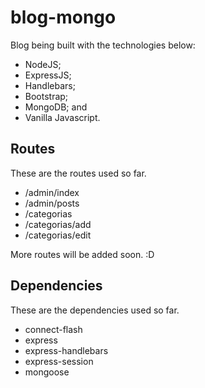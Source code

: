 # blog-mongo

Blog being built with the technologies below: 

- NodeJS; 
- ExpressJS; 
- Handlebars; 
- Bootstrap; 
- MongoDB; and
- Vanilla Javascript.


## Routes

These are the routes used so far.

- /admin/index
- /admin/posts
- /categorias
- /categorias/add
- /categorias/edit


More routes will be added soon. :D

## Dependencies

These are the dependencies used so far.

- connect-flash
- express
- express-handlebars
- express-session
- mongoose